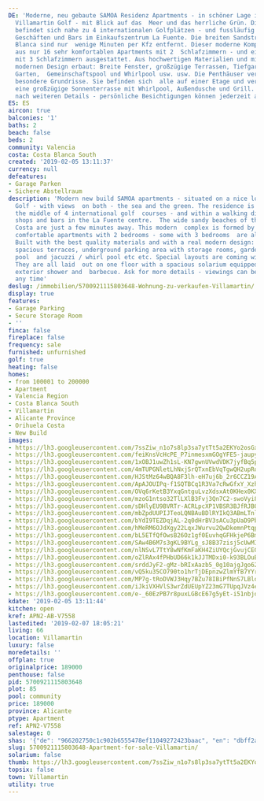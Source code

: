 ```yaml
---
DE: 'Moderne, neu gebaute SAMOA Residenz Apartments - in schöner Lage inmitten von
  Villamartin Golf - mit Blick auf das  Meer und das herrliche Grün. Die Residenz
  befindet sich nahe zu 4 internationalen Golfplätzen - und fussläufig zu  Restaurants,
  Geschäften und Bars im Einkaufszentrum La Fuente. Die breiten Sandstrände der Costa
  Blanca sind nur  wenige Minuten per Kfz entfernt. Dieser moderne Komplex besteht
  aus nur 16 sehr komfortablen Apartments mit 2  Schlafzimmern - und einige sind auch
  mit 3 Schlafzimmern ausgestattet. Aus hochwertigen Materialien und mit einem  wirklich
  modernen Design erbaut: Breite Fenster, großzügige Terrassen, Tiefgarage mit Abstellräumen,
  Garten,  Gemeinschaftspool und Whirlpool usw. usw. Die Penthäuser verfügen über
  besondere Grundrisse. Sie befinden sich  alle auf einer Etage und verfügen über
  eine großzügige Sonnenterrasse mit Whirlpool, Außendusche und Grill. Fragen  Sie
  nach weiteren Details - persönliche Besichtigungen können jederzeit arrangiert werden.'
ES: ES
aircon: true
balconies: '1'
baths: 2
beach: false
beds: 2
community: Valencia
costa: Costa Blanca South
created: '2019-02-05 13:11:37'
currency: null
defeatures:
- Garage Parken
- Sichere Abstellraum
description: 'Modern new build SAMOA apartments - situated on a nice location in Villamartin
  Golf - with views  on both - the sea and the green. The residence is located in
  the middle of 4 international golf  courses - and within a walking distance to restaurants,
  shops and bars in the La Fuente centre.  The wide sandy beaches of the Southern
  Costa are just a few minutes away. This modern  complex is formed by only a few
  comfortable apartments with 2 bedrooms - some with 3 bedrooms  are also available.
  Built with the best quality materials and with a real modern design: Wide  windows,
  spacious terraces, underground parking area with storage rooms, garden, communal
  pool  and jacuzzi / whirl pool etc etc. Special layouts are coming with the penthouses.
  They are all laid  out on one floor with a spacious solarium equipped with jacuzzi,
  exterior shower and  barbecue. Ask for more details - viewings can be arranged at
  any time'
deslug: /immobilien/5700921115803648-Wohnung-zu-verkaufen-Villamartin/
display: true
features:
- Garage Parking
- Secure Storage Room
- ''
finca: false
fireplace: false
frequency: sale
furnished: unfurnished
golf: true
heating: false
homes:
- from 100001 to 200000
- Apartment
- Valencia Region
- Costa Blanca South
- Villamartin
- Alicante Province
- Orihuela Costa
- New Build
images:
- https://lh3.googleusercontent.com/7ssZiw_n1o7s8lp3sa7ytTt5a2EKYo2osGxbvCRJh8piiTOJx31StF641tlsXOeQrUBVQVVsVWAPAeHUkwEC=w640-rj-e30-l100
- https://lh3.googleusercontent.com/feiKnsVcHcPE_P7inmesxmGOgYFE5-jaupyt9Do5aMiezzc5E3tT2jvOGuoxu0LVUy6IRm4IbFWvtuwlTZux=w640-rj-e30-l100
- https://lh3.googleusercontent.com/1xOBJ1uwZh1sL-KN7gwnUVwdVDK7jyfBq5pj6UVyMRrn2xafZd6orxvzCVc7z9yRt-sgzuU19qFRp1UJH6IN=w640-rj-e30-l100
- https://lh3.googleusercontent.com/4mTUPGNletLhNxjSrQTxnEbVqTgwQH2upRqMbd-M5UgRKyFMlE815Wuy1Bmh5yjPYSSjPU1UPcPoaxGB-SB0=w640-rj-e30-l100
- https://lh3.googleusercontent.com/HJStMz64wBQA8F3lh-eH7uj6b_2r6CCZ19AgPZ2G4BXy95gbKcQKs1Ze4LawlvHwITGp_vPKvkyoOd5Al4h_=w640-rj-e30-l100
- https://lh3.googleusercontent.com/ApAJOUIPq-f1SQTBCq1R3Va7cRwGfxY_Xzh7_o8hhBTL0ygrFLbo9UUm3aStaFHN-ynrGFYnWTPudJQJjQA=w640-rj-e30-l100
- https://lh3.googleusercontent.com/OVq6rKetB3YxqGntguLvzXdsxAt0KHex0KXdceVL-ET562tGLDtrUWbxVJ5BKLvejWV_ulMuL6uuLz4IweY=w640-rj-e30-l100
- https://lh3.googleusercontent.com/mzoG1ntso32TlLXlB3Fvj3Qn7C2-swoVyi8iGhSZTR_CuuAAIkWxxHNpRfBQNKw_3omWQqAH1jK6G2cbUYbl=w640-rj-e30-l100
- https://lh3.googleusercontent.com/sDHlyEU9BVRTr-ACRLpcXP1VBSR3BJfRJB0uPYKAJPL9V-_KJyXxxsYVZGJl5um-7pmK31Xpg-VqHviq--c=w640-rj-e30-l100
- https://lh3.googleusercontent.com/mbZpdUUPIJTeoLQNBAuBDlRYIkQ3ABmLTnlZVrZL0-9eR_2cKAlJS73H1LmNl95qLQS_ksOEakrnxJQHS0E=w640-rj-e30-l100
- https://lh3.googleusercontent.com/bYdI9TEZDqjAL-2q0dHrBV3sACu3pUaD9Pb5I4uS3OS1WraAyCZOAjIaTcUZ3W7jsufabEXhM5e4Esjucqx6rw=w640-rj-e30-l100
- https://lh3.googleusercontent.com/hMeRM6OJdXgy22LqxJWurvu2QwDkemnPtqpv917CF1mzamzUyPbR3TWysVCCWoG2emO5y9CZWxMF-kQ6EOEW=w640-rj-e30-l100
- https://lh3.googleusercontent.com/bL5ETfQfOwsB26Oz1gf0EuvhqGFHkjeP6BmzBArhUa2aJgyjshoGA3Dy4WBtIXNwivGTpRNIGkkCW9xXNEJp=w640-rj-e30-l100
- https://lh3.googleusercontent.com/SAw4B6M7s3gKL9BYLg_sJ8B37zisj5cUwMITm4LVWcDQyuI0j-LKstBjOfO48nngc32fCI5TAyz0Tbif-cU=w640-rj-e30-l100
- https://lh3.googleusercontent.com/nlNSvL7TtY8wNfKmFaKH4ZiUYQcjGvujCEGyd97lduU_0UpMNyxA8kCfD0yd3VLaBebeIzVi_dUCjjcYCCbALA=w640-rj-e30-l100
- https://lh3.googleusercontent.com/oZlRAx4fPHbUD66k1kJJTMDxi0-k93BLOuBjutR_rMsIxttinEFvKf9484BoJ_KjiBeUY_4UvGDotcfrwNGDgg=w640-rj-e30-l100
- https://lh3.googleusercontent.com/srddJyF2-gMz-bRIxAazb5_0g10ajgJgo62xzEYpgQb_6etaVFOowiJkqAO_tbVGNIjEiG8NM66xH6oyx-YR=w640-rj-e30-l100
- https://lh3.googleusercontent.com/vQ5ku35CO790to1hrTjDEpnzwZlmYfB7YYr2mRwctTH7MhF4h9KwkGjedUvSQtP2tTSQ8FK6inDRFsGvAqKEeg=w640-rj-e30-l100
- https://lh3.googleusercontent.com/MP7g-tRoDVWJ3Hqy7BZu78IBiPfNnS7LBloo0OuQeH7tRBF4w6GgwNqEYwC70Sqfuqdk8lYKu9RYX2y2ITUc=w640-rj-e30-l100
- https://lh3.googleusercontent.com/iJkiVXHVlS3wrZdUEUpYZ23mG7TUpqJVz4ebjk1UQcwkT6YIDMd9Fca6Wjl8eNQkOyvbe_pQ_6xnh_xcDfE=w640-rj-e30-l100
- https://lh3.googleusercontent.com/e-_60EzPB7r8puxLGBcE67g5yEt-i51nbjq4fSq_0h1OJbmxpW6u1ZKtUQQ4tARZE9LLPVyIZ9_OuuIdhq4ihQ=w640-rj-e30-l100
kdate: '2019-02-05 13:11:44'
kitchen: open
kref: APN2-AB-V7558
lastedited: '2019-02-07 18:05:21'
living: 66
location: Villamartin
luxury: false
moredetails: ''
offplan: true
originalprice: 189000
penthouse: false
pid: 5700921115803648
plot: 85
pool: community
price: 189000
province: Alicante
ptype: Apartment
ref: APN2-V7558
salestage: 0
shas: '{"de": "966202750c1c902b6555478ef11049272423baac", "en": "dbff2ac30c92eeed7d2867d98003bfe679fb57cf"}'
slug: 5700921115803648-Apartment-for-sale-Villamartin/
solarium: false
thumb: https://lh3.googleusercontent.com/7ssZiw_n1o7s8lp3sa7ytTt5a2EKYo2osGxbvCRJh8piiTOJx31StF641tlsXOeQrUBVQVVsVWAPAeHUkwEC=w400-h240-n-rj-e30-l100
topsix: false
town: Villamartin
utility: true
---
```

